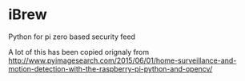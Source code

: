 # iBrew
Python for pi zero based security feed

A lot of this has been copied orignaly from http://www.pyimagesearch.com/2015/06/01/home-surveillance-and-motion-detection-with-the-raspberry-pi-python-and-opencv/
